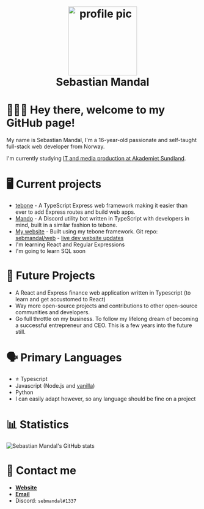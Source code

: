 <div align="center">
  <h1>
    <img height="180" alt="profile pic" src="https://cdn.discordapp.com/attachments/845438745939673088/867739877939085322/unknown.png"></img>
    <br />
    Sebastian Mandal
  </h1>
</div>

🙋🏻‍♂️ Hey there, welcome to my GitHub page!
========================================

My name is Sebastian Mandal, I'm a 16-year-old passionate and self-taught full-stack web developer from Norway.

I'm currently studying [IT and media production at Akademiet Sundland](https://www.akademiet.no/vgs/utdanningsprogram/informasjonsteknologi-og-medieproduksjon/).

🖥 Current projects
===================

* [tebone](https://github.com/sebmandal/tebone) - A TypeScript Express web framework making it easier than ever to add Express routes and build web apps.
* [Mando](https://github.com/sebmandal/mando) - A Discord utility bot written in TypeScript with developers in mind, built in a similar fashion to tebone.
* [My website](https://sebmandal.com) - Built using my tebone framework. Git repo: [sebmandal/web](https://github.com/sebmandal/web) - [live dev website updates](https://dev.sebmandal.com)
* I'm learning React and Regular Expressions
* I'm going to learn SQL soon

🌠 Future Projects
===================
* A React and Express finance web application written in Typescript (to learn and get accustomed to React)
* Way more open-source projects and contributions to other open-source communities and developers.
* Go full throttle on my business. To follow my lifelong dream of becoming a successful entrepreneur and CEO. This is a few years into the future still.

🗣 Primary Languages
====================

* ⭐︎ Typescript
* Javascript (Node.js and [vanilla](http://vanilla-js.com/))
* Python
* I can easily adapt however, so any language should be fine on a project

📊 Statistics
=============

![Sebastian Mandal's GitHub stats](https://github-readme-stats.vercel.app/api?username=sebmandal&count_private=true&show_icons=true&theme=tokyonight)

📇 Contact me
=============

* **[Website](https://sebmandal.com)**
* **[Email](mailto:sebastian.mandal@icloud.com)**
* Discord: `sebmandal#1337`
